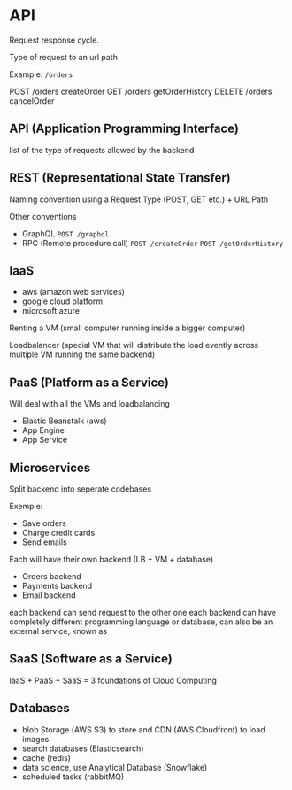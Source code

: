 # API

Request response cycle.

Type of request to an url path

Example: ```/orders```

POST /orders createOrder
GET /orders getOrderHistory
DELETE /orders cancelOrder


## API (Application Programming Interface)
list of the type of requests allowed by the backend

## REST (Representational State Transfer)
Naming convention using a Request Type (POST, GET etc.) + URL Path

Other conventions
- GraphQL ```POST /graphql```
- RPC (Remote procedure call) ```POST /createOrder``` ```POST /getOrderHistory```

## IaaS
- aws (amazon web services)
- google cloud platform
- microsoft azure

Renting a VM (small computer running inside a bigger computer)

Loadbalancer (special VM that will distribute the load evently across multiple VM running the same backend)

## PaaS (Platform as a Service)
Will deal with all the VMs and loadbalancing
- Elastic Beanstalk (aws)
- App Engine
- App Service

## Microservices
Split backend into seperate codebases

Exemple:
- Save orders
- Charge credit cards
- Send emails

Each will have their own backend (LB + VM + database)
- Orders backend
- Payments backend
- Email backend

each backend can send request to the other one
each backend can have completely different programming language or database, can also be an external service, known as

## SaaS (Software as a Service)

IaaS + PaaS + SaaS = 3 foundations of Cloud Computing

## Databases

- blob Storage (AWS S3) to store and CDN (AWS Cloudfront) to load images
- search databases (Elasticsearch)
- cache (redis)
- data science, use Analytical Database (Snowflake)
- scheduled tasks (rabbitMQ)
